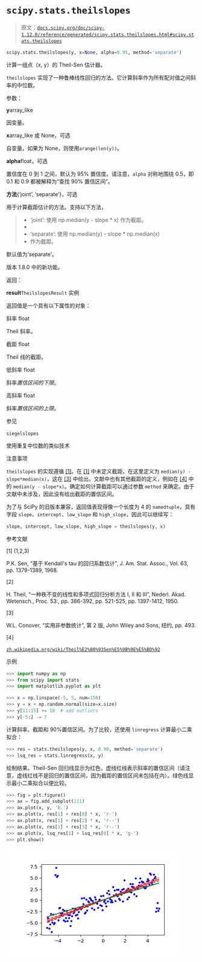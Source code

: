 # `scipy.stats.theilslopes`

> 原文：[`docs.scipy.org/doc/scipy-1.12.0/reference/generated/scipy.stats.theilslopes.html#scipy.stats.theilslopes`](https://docs.scipy.org/doc/scipy-1.12.0/reference/generated/scipy.stats.theilslopes.html#scipy.stats.theilslopes)

```py
scipy.stats.theilslopes(y, x=None, alpha=0.95, method='separate')
```

计算一组点（x, y）的 Theil-Sen 估计器。

`theilslopes` 实现了一种鲁棒线性回归的方法。它计算斜率作为所有配对值之间斜率的中位数。

参数：

**y**array_like

因变量。

**x**array_like 或 None，可选

自变量。如果为 None，则使用`arange(len(y))`。

**alpha**float，可选

置信度在 0 到 1 之间，默认为 95% 置信度。请注意，`alpha` 对称地围绕 0.5，即 0.1 和 0.9 都被解释为“查找 90% 置信区间”。

**方法**{‘joint’, ‘separate’}，可选

用于计算截距估计的方法。支持以下方法，

> +   ‘joint’: 使用 np.median(y - slope * x) 作为截距。
> +   
> +   ‘separate’: 使用 np.median(y) - slope * np.median(x)
> +   
>     作为截距。

默认值为‘separate’。

版本 1.8.0 中的新功能。

返回：

**result**`TheilslopesResult` 实例

返回值是一个具有以下属性的对象：

斜率 float

Theil 斜率。

截距 float

Theil 线的截距。

低斜率 float

斜率*置信区间的下限*。

高斜率 float

斜率*置信区间的上限*。

参见

`siegelslopes`

使用重复中位数的类似技术

注意事项

`theilslopes` 的实现遵循 [[1]](#r907add447232-1)。在 [[1]](#r907add447232-1) 中未定义截距，在这里定义为 `median(y) - slope*median(x)`，这在 [[3]](#r907add447232-3) 中给出。文献中也有其他截距的定义，例如在 [[4]](#r907add447232-4) 中的 `median(y - slope*x)`。确定如何计算截距可以通过参数 `method` 来确定。由于文献中未涉及，因此没有给出截距的置信区间。

为了与 SciPy 的旧版本兼容，返回值表现得像一个长度为 4 的 `namedtuple`，具有字段 `slope`、`intercept`、`low_slope` 和 `high_slope`，因此可以继续写：

```py
slope, intercept, low_slope, high_slope = theilslopes(y, x) 
```

参考文献

[1] (1,2,3)

P.K. Sen, “基于 Kendall's tau 的回归系数估计”, J. Am. Stat. Assoc., Vol. 63, pp. 1379-1389, 1968.

[2]

H. Theil, “一种秩不变的线性和多项式回归分析方法 I, II 和 III”, Nederl. Akad. Wetensch., Proc. 53:, pp. 386-392, pp. 521-525, pp. 1397-1412, 1950.

[3]

W.L. Conover, “实用非参数统计”, 第 2 版, John Wiley and Sons, 纽约, pp. 493.

[4]

[`zh.wikipedia.org/wiki/Theil%E2%80%93Sen%E5%9B%9E%E5%BD%92`](https://en.wikipedia.org/wiki/Theil%E2%80%93Sen_estimator)

示例

```py
>>> import numpy as np
>>> from scipy import stats
>>> import matplotlib.pyplot as plt 
```

```py
>>> x = np.linspace(-5, 5, num=150)
>>> y = x + np.random.normal(size=x.size)
>>> y[11:15] += 10  # add outliers
>>> y[-5:] -= 7 
```

计算斜率、截距和 90%置信区间。为了比较，还使用 `linregress` 计算最小二乘拟合：

```py
>>> res = stats.theilslopes(y, x, 0.90, method='separate')
>>> lsq_res = stats.linregress(x, y) 
```

绘制结果。Theil-Sen 回归线显示为红色，虚线红线表示斜率的置信区间（请注意，虚线红线不是回归的置信区间，因为截距的置信区间未包括在内）。绿色线显示最小二乘拟合以便比较。

```py
>>> fig = plt.figure()
>>> ax = fig.add_subplot(111)
>>> ax.plot(x, y, 'b.')
>>> ax.plot(x, res[1] + res[0] * x, 'r-')
>>> ax.plot(x, res[1] + res[2] * x, 'r--')
>>> ax.plot(x, res[1] + res[3] * x, 'r--')
>>> ax.plot(x, lsq_res[1] + lsq_res[0] * x, 'g-')
>>> plt.show() 
```

![../../_images/scipy-stats-theilslopes-1.png](img/28bbb632ae04ae8e3aaaba2accf01a58.png)
